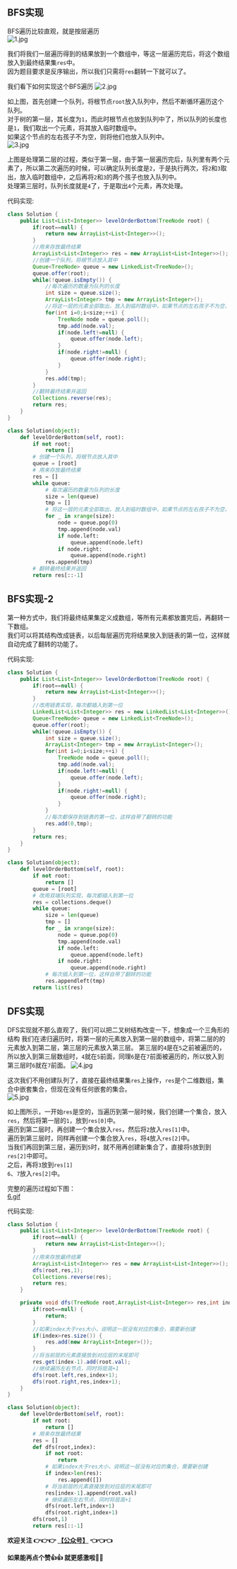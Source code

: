 ## BFS实现
BFS遍历比较直观，就是按层遍历   
![1.jpg](https://pic.leetcode-cn.com/1599365588-WrromC-1.jpg)


我们将我们一层遍历得到的结果放到一个数组中，等这一层遍历完后，将这个数组放入到最终结果集```res```中。   
因为题目要求是反序输出，所以我们只需将```res```翻转一下就可以了。  

我们看下如何实现这个BFS遍历
![2.jpg](https://pic.leetcode-cn.com/1599365598-bXCiWu-2.jpg)


如上图，首先创建一个队列，将根节点```root```放入队列中，然后不断循环遍历这个队列。   
对于树的第一层，其长度为```1```，而此时根节点也放到队列中了，所以队列的长度也是```1```，我们取出一个元素，将其放入临时数组中。   
如果这个节点的左右孩子不为空，则将他们也放入队列中。   
![3.jpg](https://pic.leetcode-cn.com/1599365607-Bstamx-3.jpg)


上图是处理第二层的过程，类似于第一层，由于第一层遍历完后，队列里有两个元素了，所以第二次遍历的时候，可以确定队列长度是```2```，于是执行两次，将```2```和```3```取出，放入临时数组中，之后再将```2```和```3```的两个孩子也放入队列中。   
处理第三层时，队列长度就是```4```了，于是取出```4```个元素，再次处理。


代码实现:
```java []
class Solution {
    public List<List<Integer>> levelOrderBottom(TreeNode root) {
        if(root==null) {
            return new ArrayList<List<Integer>>();
        }
        //用来存放最终结果
        ArrayList<List<Integer>> res = new ArrayList<List<Integer>>();
        //创建一个队列，将根节点放入其中
        Queue<TreeNode> queue = new LinkedList<TreeNode>();
        queue.offer(root);
        while(!queue.isEmpty()) {
            //每次遍历的数量为队列的长度
            int size = queue.size();
            ArrayList<Integer> tmp = new ArrayList<Integer>();
            //将这一层的元素全部取出，放入到临时数组中，如果节点的左右孩子不为空，继续放入队列
            for(int i=0;i<size;++i) {
                TreeNode node = queue.poll();
                tmp.add(node.val);
                if(node.left!=null) {
                    queue.offer(node.left);
                }
                if(node.right!=null) {
                    queue.offer(node.right);
                }
            }
            res.add(tmp);
        }
        //翻转最终结果并返回
        Collections.reverse(res);
        return res;
    }
}
```
```python []
class Solution(object):
    def levelOrderBottom(self, root):
        if not root:
            return []
        # 创建一个队列，将根节点放入其中    
        queue = [root]
        # 用来存放最终结果
        res = []
        while queue:
            # 每次遍历的数量为队列的长度
            size = len(queue)
            tmp = []
            # 将这一层的元素全部取出，放入到临时数组中，如果节点的左右孩子不为空，继续放入队列
            for _ in xrange(size):
                node = queue.pop(0)
                tmp.append(node.val)
                if node.left:
                    queue.append(node.left)
                if node.right:
                    queue.append(node.right)
            res.append(tmp)
        # 翻转最终结果并返回
        return res[::-1]
```


## BFS实现-2
第一种方式中，我们将最终结果集定义成数组，等所有元素都放置完后，再翻转一下数组。   
我们可以将其结构改成链表，以后每层遍历完将结果放入到链表的第一位，这样就自动完成了翻转的功能了。


代码实现:
```java []
class Solution {
    public List<List<Integer>> levelOrderBottom(TreeNode root) {
        if(root==null) {
            return new ArrayList<List<Integer>>();
        }
        //改用链表实现，每次都插入到第一位
        LinkedList<List<Integer>> res = new LinkedList<List<Integer>>();
        Queue<TreeNode> queue = new LinkedList<TreeNode>();
        queue.offer(root);
        while(!queue.isEmpty()) {
            int size = queue.size();
            ArrayList<Integer> tmp = new ArrayList<Integer>();
            for(int i=0;i<size;++i) {
                TreeNode node = queue.poll();
                tmp.add(node.val);
                if(node.left!=null) {
                    queue.offer(node.left);
                }
                if(node.right!=null) {
                    queue.offer(node.right);
                }
            }
            //每次都保存到链表的第一位，这样自带了翻转的功能
            res.add(0,tmp);
        }
        return res;
    }
}
```
```python []
class Solution(object):
    def levelOrderBottom(self, root):
        if not root:
            return []
        queue = [root]
        # 改用双端队列实现，每次都插入到第一位
        res = collections.deque()
        while queue:
            size = len(queue)
            tmp = []
            for _ in xrange(size):
                node = queue.pop(0)
                tmp.append(node.val)
                if node.left:
                    queue.append(node.left)
                if node.right:
                    queue.append(node.right)
            # 每次插入到第一位，这样自带了翻转的功能       
            res.appendleft(tmp)
        return list(res)
```


## DFS实现
DFS实现就不那么直观了，我们可以把二叉树结构改变一下，想象成一个三角形的结构
我们在递归遍历时，将第一层的元素放入到第一层的数组中，将第二层的的元素放入到第二层，第三层的元素放入第三层。
第三层的```4```是在```5```之前被遍历的，所以放入到第三层数组时，```4```就在```5```前面，同理```6```是在```7```前面被遍历的，所以放入到第三层时```6```就在```7```前面。
![4.jpg](https://pic.leetcode-cn.com/1599365665-xRxWHw-4.jpg)




这次我们不用创建队列了，直接在最终结果集```res```上操作，```res```是个二维数组，集合中嵌套集合，但现在没有任何嵌套的集合。    
![5.jpg](https://pic.leetcode-cn.com/1599365673-vLWiKf-5.jpg)


如上图所示，一开始```res```是空的，当遍历到第一层时候，我们创建一个集合，放入```res```，然后将第一层的```1```，放到```res[0]```中。   
遍历到第二层时，再创建一个集合放入```res```，然后将```2```放入```res[1]```中。   
遍历到第三层时，同样再创建一个集合放入```res```，将```4```放入```res[2]```中。   
当我们再回到第三层，遍历到```5```时，就不用再创建新集合了，直接将```5```放到到```res[2]```中即可。  
之后，再将```3```放到```res[1]```   
```6```、```7```放入```res[2]```中。    

完整的遍历过程如下图：   
 [6.gif](https://pic.leetcode-cn.com/1599365681-cWijgt-6.gif)


代码实现:
```java []
class Solution {
    public List<List<Integer>> levelOrderBottom(TreeNode root) {
        if(root==null) {
            return new ArrayList<List<Integer>>();
        }
        //用来存放最终结果
        ArrayList<List<Integer>> res = new ArrayList<List<Integer>>();
        dfs(root,res,1);
        Collections.reverse(res);
        return res;
    }

    private void dfs(TreeNode root,ArrayList<List<Integer>> res,int index) {
        if(root==null) {
            return;
        }
        //如果index大于res大小，说明这一层没有对应的集合，需要新创建
        if(index>res.size()) {
            res.add(new ArrayList<Integer>());
        }
        //将当前层的元素直接放到对应层的末尾即可
        res.get(index-1).add(root.val);
        //继续遍历左右节点，同时将层高+1
        dfs(root.left,res,index+1);
        dfs(root.right,res,index+1);
    }
}
```
```python []
class Solution(object):
    def levelOrderBottom(self, root):
        if not root:
            return []
        # 用来存放最终结果    
        res = []
        def dfs(root,index):
            if not root:
                return
            # 如果index大于res大小，说明这一层没有对应的集合，需要新创建    
            if index>len(res):
                res.append([])
            # 将当前层的元素直接放到对应层的末尾即可    
            res[index-1].append(root.val)
            # 继续遍历左右节点，同时将层高+1
            dfs(root.left,index+1)
            dfs(root.right,index+1)
        dfs(root,1)
        return res[::-1]
```

**欢迎关注 👉👉👉  [【公众号】](https://share.weiyun.com/0KDRUnfK) 👈👈👈**   

**如果能再点个赞👍👍 就更感激啦💓💓**

